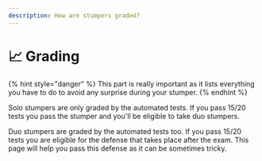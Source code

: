 ```yaml
---
description: How are stumpers graded?
---
```


# 📈 Grading

{% hint style="danger" %}
This part is really important as it lists everything you have to do to avoid any surprise during your stumper.
{% endhint %}

Solo stumpers are only graded by the automated tests. If you pass 15/20 tests you pass the stumper and you'll be eligible to take duo stumpers.

Duo stumpers are graded by the automated tests too. If you pass 15/20 tests you are eligible for the defense that takes place after the exam. This page will help you pass this defense as it can be sometimes tricky.



